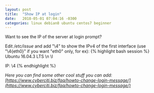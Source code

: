 ```yaml
---
layout: post
title:  "Show IP at login"
date:   2018-05-01 07:04:16 -0300
categories: linux debian8 ubuntu centos7 beginner
---
```

Want to see the IP of the server at login prompt?

Edit */etc/issue* and add "\4" to show the IPv4 of the first interface (use "\4{eth0}" if you want "eth0" only, for ex):
{% highlight bash session %}
Ubuntu 16.04.3 LTS \n \l

IP: \4
{% endhighlight %}

_Here you can find some other cool stuff you can add: [https://www.cyberciti.biz/faq/howto-change-login-message/](https://www.cyberciti.biz/faq/howto-change-login-message/)_
